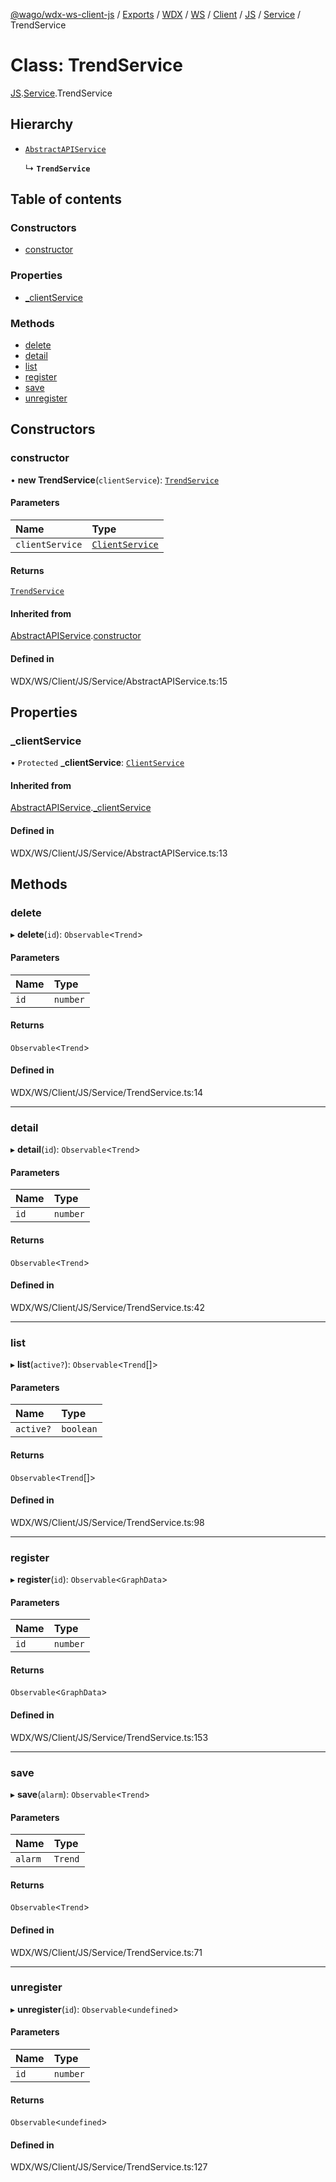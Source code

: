 [@wago/wdx-ws-client-js](../README.md) / [Exports](../modules.md) / [WDX](../modules/WDX.md) / [WS](../modules/WDX.WS.md) / [Client](../modules/WDX.WS.Client.md) / [JS](../modules/WDX.WS.Client.JS.md) / [Service](../modules/WDX.WS.Client.JS.Service.md) / TrendService

# Class: TrendService

[JS](../modules/WDX.WS.Client.JS.md).[Service](../modules/WDX.WS.Client.JS.Service.md).TrendService

## Hierarchy

- [`AbstractAPIService`](WDX.WS.Client.JS.Service.AbstractAPIService.md)

  ↳ **`TrendService`**

## Table of contents

### Constructors

- [constructor](WDX.WS.Client.JS.Service.TrendService.md#constructor)

### Properties

- [\_clientService](WDX.WS.Client.JS.Service.TrendService.md#_clientservice)

### Methods

- [delete](WDX.WS.Client.JS.Service.TrendService.md#delete)
- [detail](WDX.WS.Client.JS.Service.TrendService.md#detail)
- [list](WDX.WS.Client.JS.Service.TrendService.md#list)
- [register](WDX.WS.Client.JS.Service.TrendService.md#register)
- [save](WDX.WS.Client.JS.Service.TrendService.md#save)
- [unregister](WDX.WS.Client.JS.Service.TrendService.md#unregister)

## Constructors

### constructor

• **new TrendService**(`clientService`): [`TrendService`](WDX.WS.Client.JS.Service.TrendService.md)

#### Parameters

| Name | Type |
| :------ | :------ |
| `clientService` | [`ClientService`](WDX.WS.Client.JS.Service.ClientService.md) |

#### Returns

[`TrendService`](WDX.WS.Client.JS.Service.TrendService.md)

#### Inherited from

[AbstractAPIService](WDX.WS.Client.JS.Service.AbstractAPIService.md).[constructor](WDX.WS.Client.JS.Service.AbstractAPIService.md#constructor)

#### Defined in

WDX/WS/Client/JS/Service/AbstractAPIService.ts:15

## Properties

### \_clientService

• `Protected` **\_clientService**: [`ClientService`](WDX.WS.Client.JS.Service.ClientService.md)

#### Inherited from

[AbstractAPIService](WDX.WS.Client.JS.Service.AbstractAPIService.md).[_clientService](WDX.WS.Client.JS.Service.AbstractAPIService.md#_clientservice)

#### Defined in

WDX/WS/Client/JS/Service/AbstractAPIService.ts:13

## Methods

### delete

▸ **delete**(`id`): `Observable`\<`Trend`\>

#### Parameters

| Name | Type |
| :------ | :------ |
| `id` | `number` |

#### Returns

`Observable`\<`Trend`\>

#### Defined in

WDX/WS/Client/JS/Service/TrendService.ts:14

___

### detail

▸ **detail**(`id`): `Observable`\<`Trend`\>

#### Parameters

| Name | Type |
| :------ | :------ |
| `id` | `number` |

#### Returns

`Observable`\<`Trend`\>

#### Defined in

WDX/WS/Client/JS/Service/TrendService.ts:42

___

### list

▸ **list**(`active?`): `Observable`\<`Trend`[]\>

#### Parameters

| Name | Type |
| :------ | :------ |
| `active?` | `boolean` |

#### Returns

`Observable`\<`Trend`[]\>

#### Defined in

WDX/WS/Client/JS/Service/TrendService.ts:98

___

### register

▸ **register**(`id`): `Observable`\<`GraphData`\>

#### Parameters

| Name | Type |
| :------ | :------ |
| `id` | `number` |

#### Returns

`Observable`\<`GraphData`\>

#### Defined in

WDX/WS/Client/JS/Service/TrendService.ts:153

___

### save

▸ **save**(`alarm`): `Observable`\<`Trend`\>

#### Parameters

| Name | Type |
| :------ | :------ |
| `alarm` | `Trend` |

#### Returns

`Observable`\<`Trend`\>

#### Defined in

WDX/WS/Client/JS/Service/TrendService.ts:71

___

### unregister

▸ **unregister**(`id`): `Observable`\<`undefined`\>

#### Parameters

| Name | Type |
| :------ | :------ |
| `id` | `number` |

#### Returns

`Observable`\<`undefined`\>

#### Defined in

WDX/WS/Client/JS/Service/TrendService.ts:127
